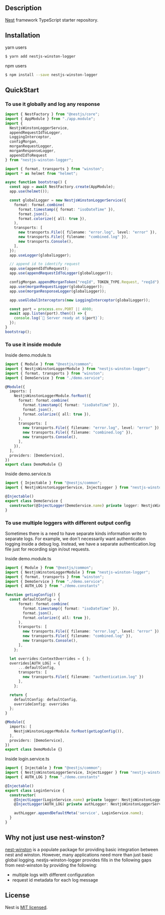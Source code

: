 ## Description

[Nest](https://github.com/nestjs/nest) framework TypeScript starter repository.

## Installation
yarn users
```bash
$ yarn add nestjs-winston-logger
```

npm users
```bash
$ npm install --save nestjs-winston-logger
```

## QuickStart

### To use it globally and log any response

```ts
import { NestFactory } from "@nestjs/core";
import { AppModule } from "./app.module";
import {
  NestjsWinstonLoggerService,
  appendRequestIdToLogger,
  LoggingInterceptor,
  configMorgan,
  morganRequestLogger,
  morganResponseLogger,
  appendIdToRequest
} from "nestjs-winston-logger";

import { format, transports } from "winston";
import * as helmet from "helmet";

async function bootstrap() {
  const app = await NestFactory.create(AppModule);
  app.use(helmet());

  const globalLogger = new NestjsWinstonLoggerService({
    format: format.combine(
      format.timestamp({ format: "isoDateTime" }),
      format.json(),
      format.colorize({ all: true }),
    ),
    transports: [
      new transports.File({ filename: "error.log", level: "error" }),
      new transports.File({ filename: "combined.log" }),
      new transports.Console(),
    ],
  });
  app.useLogger(globalLogger);

  // append id to identify request
  app.use(appendIdToRequest);
  app.use(appendRequestIdToLogger(globalLogger));

  configMorgan.appendMorganToken("reqId", TOKEN_TYPE.Request, "reqId");
  app.use(morganRequestLogger(globalLogger));
  app.use(morganResponseLogger(globalLogger));

  app.useGlobalInterceptors(new LoggingInterceptor(globalLogger));

  const port = process.env.PORT || 4000;
  await app.listen(port).then(() => {
    console.log(`🚀 Server ready at ${port}`);
  });
}
bootstrap();
```

### To use it inside module

Inside demo.module.ts

```ts
import { Module } from "@nestjs/common";
import { NestjsWinstonLoggerModule } from "nestjs-winston-logger";
import { format, transports } from "winston";
import { DemoService } from "./demo.service";

@Module({
  imports: [
    NestjsWinstonLoggerModule.forRoot({
      format: format.combine(
        format.timestamp({ format: "isoDateTime" }),
        format.json(),
        format.colorize({ all: true }),
      ),
      transports: [
        new transports.File({ filename: "error.log", level: "error" }),
        new transports.File({ filename: "combined.log" }),
        new transports.Console(),
      ],
    }),
  ],
  providers: [DemoService],
})
export class DemoModule {}
```

Inside demo.service.ts

```ts
import { Injectable } from "@nestjs/common";
import { NestjsWinstonLoggerService, InjectLogger } from "nestjs-winston-logger";

@Injectable()
export class DemoService {
  constructor(@InjectLogger(DemoService.name) private logger: NestjsWinstonLoggerService) {}
}
```

### To use multiple loggers with different output config

Sometimes there is a need to have separate kinds information write to separate logs.  For example, we don't necessarily want authentication logging inside a debug log.  Instead, we have a separate authentication.log file just for recording sign in/out requests.

Inside demo.module.ts

```ts
import { Module } from "@nestjs/common";
import { NestjsWinstonLoggerModule } from "nestjs-winston-logger";
import { format, transports } from "winston";
import { DemoService } from "./demo.service";
import { AUTH_LOG } from "./demo.constants"

function getLogConfig() {
  const defaultConfig = {
      format: format.combine(
        format.timestamp({ format: "isoDateTime" }),
        format.json(),
        format.colorize({ all: true }),
      ),
      transports: [
        new transports.File({ filename: "error.log", level: "error" }),
        new transports.File({ filename: "combined.log" }),
        new transports.Console(),
      ],
    };

  let overrides:ContextOverrides = { };
  overrides[AUTH_LOG] = {
      ...defaultConfig,
      transports: [
        new transports.File({ filename: "authentication.log" })
      ],
    };

  return {
    defaultConfig: defaultConfig,
    overrideConfig: overrides
  };
}

@Module({
  imports: [
    NestjsWinstonLoggerModule.forRoot(getLogConfig()),
  ],
  providers: [DemoService],
})
export class DemoModule {}
```

Inside login.service.ts

```ts
import { Injectable } from "@nestjs/common";
import { NestjsWinstonLoggerService, InjectLogger } from "nestjs-winston-logger";
import { AUTH_LOG } from "./demo.constants"

@Injectable()
export class LoginService {
  constructor(
    @InjectLogger(LoginService.name) private logger: NestjsWinstonLoggerService,
    @InjectLogger(AUTH_LOG) private authLogger: NestjsWinstonLoggerService) {

    authLogger.appendDefaultMeta('service', LoginService.name);
  }
}
```

## Why not just use nest-winston?

[nest-winston](https://www.npmjs.com/package/nest-winston) is a populate package for providing basic integration between nest and winston.  However, many applications need more than just basic global logging.  nestjs-winston-logger provides fills in the following gaps from nest-winston by providing the following:

* multiple logs with different configuration
* request id metadata for each log message

## License

Nest is [MIT licensed](LICENSE).
